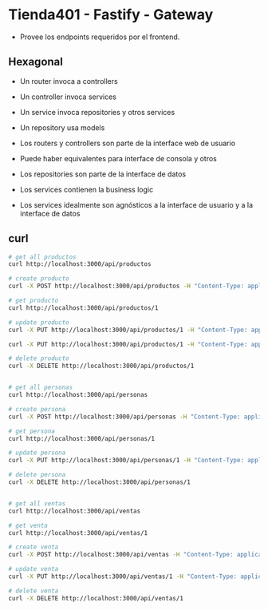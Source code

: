 # Tienda401 - Fastify - Gateway

- Provee los endpoints requeridos por el frontend.

## Hexagonal

- Un router invoca a controllers
- Un controller invoca services
- Un service invoca repositories y otros services
- Un repository usa models

- Los routers y controllers son parte de la interface web de usuario
- Puede haber equivalentes para interface de consola y otros
- Los repositories son parte de la interface de datos
- Los services contienen la business logic
- Los services idealmente son agnósticos a la interface de usuario y a la interface de datos

## curl

```sh
# get all productos
curl http://localhost:3000/api/productos

# create producto
curl -X POST http://localhost:3000/api/productos -H "Content-Type: application/json" -d '{"nombre": "Producto Nuevo", "precio": 15, "costo": 10, "cantidad": 10}'

# get producto
curl http://localhost:3000/api/productos/1

# update producto
curl -X PUT http://localhost:3000/api/productos/1 -H "Content-Type: application/json" -d '{"nombre": "Producto Actualizado", "precio": 20, "costo": 10, "cantidad": 5}'

curl -X PUT http://localhost:3000/api/productos/1 -H "Content-Type: application/json" -d '{"cantidad": 6}'

# delete producto
curl -X DELETE http://localhost:3000/api/productos/1


# get all personas
curl http://localhost:3000/api/personas

# create persona
curl -X POST http://localhost:3000/api/personas -H "Content-Type: application/json" -d '{"nombre": "Ana"}'

# get persona
curl http://localhost:3000/api/personas/1

# update persona
curl -X PUT http://localhost:3000/api/personas/1 -H "Content-Type: application/json" -d '{"nombre": "Betty"}'

# delete persona
curl -X DELETE http://localhost:3000/api/personas/1


# get all ventas
curl http://localhost:3000/api/ventas

# get venta
curl http://localhost:3000/api/ventas/1

# create venta
curl -X POST http://localhost:3000/api/ventas -H "Content-Type: application/json" -d '{"persona_id": 1, "producto_id": 1, "precio": 15, "cantidad": 1}'

# update venta
curl -X PUT http://localhost:3000/api/ventas/1 -H "Content-Type: application/json" -d '{"cantidad": 2}'

# delete venta
curl -X DELETE http://localhost:3000/api/ventas/1



